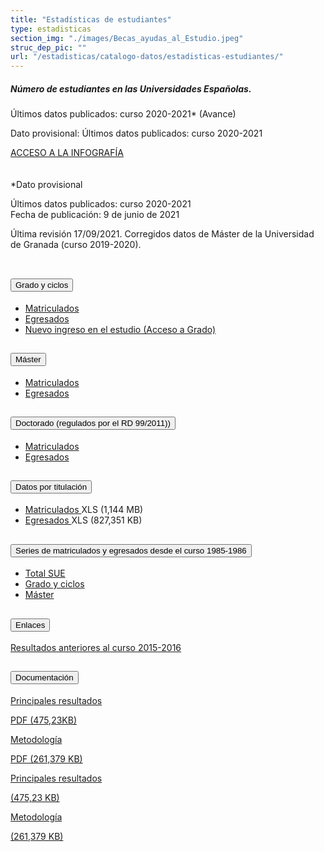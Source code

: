 ```yaml
---
title: "Estadísticas de estudiantes"
type: estadisticas
section_img: "./images/Becas_ayudas_al_Estudio.jpeg"
struc_dep_pic: "" 
url: "/estadisticas/catalogo-datos/estadisticas-estudiantes/"   
--- 
```

 <section> 
        <article>
            <div class="container container-xl p-0">            
<div class="row">
    <div class="col-lg-4 info_prev_card">
        <div class="card">
            <div class="card-body">
                            <h5 class="card-title">Número de estudiantes en las Universidades Españolas.</h5>
                            <div class="content">
                                <div class="text">
                                    <p class="text">Últimos datos publicados: curso 2020-2021* (Avance)</p>
                                    <p class="text">Dato provisional: Últimos datos publicados: curso 2020-2021</p>
                                </div>                                
                            </div>
                            <div class="col-12 box_buttons">
                                <a href="https://public.tableau.com/views/Academica20_EEU/InfografiaEEU?%3AVizHome=no&%3Aembed=true#7" class="btn btn_outline_blue" target="_blank">
                                    ACCESO A LA INFOGRAFÍA 
                                    <i class="icon far fa-images"></i>
                                    <i class="hover_icon icon far fa-images"></i>
                </a>
            </div>
        </div>
    </div>
</div>
<div class="col-lg-8 card_img card_img_ip">
	<div class="card_content_img">
                        <div class="img img-fluid" style="background: url('{{<siteurl>}}/images/estadisticas/InfografiaEEU.png');"></div>
		</div>
    </div>
</div>
<br><br>  
*Dato provisional

Últimos datos publicados: curso 2020-2021<br>
Fecha de publicación: 9 de junio de 2021

Última revisión 17/09/2021. Corregidos datos de Máster de la Universidad de Granada (curso 2019-2020).<br><br>
</div>
</article>
</section>
 <section> 
        <article>
            <div class="container container-xl p-0">
<div class="row">
<div class="col-lg-12 content_collapse  mb-120">
<div class="accordion" id="accordionPanelsStayOpenExample">
<div class="accordion-item">
<h2 class="accordion-header" id="panelsStayOpen-headingOne">
<button class="accordion-button collapsed" type="button" data-bs-toggle="collapse" data-bs-target="#panelsStayOpen-collapseOne" aria-expanded="false" aria-controls="panelsStayOpen-collapseOne">
Grado y ciclos
</button>
</h2>
<div id="panelsStayOpen-collapseOne" class="accordion-collapse collapse " aria-labelledby="panelsStayOpen-headingOne">
<div class="accordion-body">
<article id="section_link">
<div class="container-fluid">
<div class="row">
<div class="col-12">
<ul>
<li><a href="http://estadisticas.mecd.gob.es/EducaDynPx/educabase/index.htm?type=pcaxis&path=/Universitaria/Alumnado/EEU_2021/GradoCiclo/Matriculados/&file=pcaxis&l=s0" target="_blank">Matriculados <i class="fas fa-external-link-alt"></i></a> </li>
<li><a href="http://estadisticas.mecd.gob.es/EducaDynPx/educabase/index.htm?type=pcaxis&path=/Universitaria/Alumnado/EEU_2021/GradoCiclo/Egresados/&file=pcaxis&l=s0" target="_blank">Egresados <i class="fas fa-external-link-alt"></i></a> </li>
<li><a href="http://estadisticas.mecd.gob.es/EducaDynPx/educabase/index.htm?type=pcaxis&path=/Universitaria/Alumnado/EEU_2021/GradoCiclo/NuevoIngreso/&file=pcaxis&l=s0 " target="_blank">Nuevo ingreso en el estudio (Acceso a Grado) <i class="fas fa-external-link-alt"></i></a> </li>
</ul>
</div>
</div>
</div>
</article>
</div>
</div>
</div>
<div class="accordion-item">
<h2 class="accordion-header" id="panelsStayOpen-headingTwo">
<button class="accordion-button collapsed" type="button" data-bs-toggle="collapse" data-bs-target="#panelsStayOpen-collapseTwo" aria-expanded="false">
Máster
</button>
</h2>
<div id="panelsStayOpen-collapseTwo" class="accordion-collapse collapse" aria-labelledby="panelsStayOpen-headingTwo">
<div class="accordion-body">
<article id="section_link">
<div class="container-fluid">
<div class="row">
<div class="col-12">
<ul>
<li><a href="http://estadisticas.mecd.gob.es/EducaDynPx/educabase/index.htm?type=pcaxis&path=/Universitaria/Alumnado/EEU_2021/Master/Matriculados/&file=pcaxis&l=s0" target="_blank">Matriculados <i class="fas fa-external-link-alt"></i></a> </li>
<li><a href="http://estadisticas.mecd.gob.es/EducaDynPx/educabase/index.htm?type=pcaxis&path=/Universitaria/Alumnado/EEU_2021/Master/Egresados/&file=pcaxis&l=s0" target="_blank">Egresados <i class="fas fa-external-link-alt"></i></a> </li>
</ul>
</div>
</div>
</div>
</article>
</div>
</div>
</div>
<div class="accordion-item">
<h2 class="accordion-header" id="panelsStayOpen-headingTree">
<button class="accordion-button collapsed" type="button" data-bs-toggle="collapse" data-bs-target="#panelsStayOpen-collapseTree" aria-expanded="false">
Doctorado (regulados por el RD 99/2011))
</button>
</h2>
<div id="panelsStayOpen-collapseTree" class="accordion-collapse collapse" aria-labelledby="panelsStayOpen-headingTree">
<div class="accordion-body">
<article id="section_link">
<div class="container-fluid">
<div class="row">
<div class="col-12">
<ul>
<li><a href="http://estadisticas.mecd.gob.es/EducaDynPx/educabase/index.htm?type=pcaxis&path=/Universitaria/Alumnado/EEU_2021/Doctorado/Matriculados/&file=pcaxis&l=s0" target="_blank">Matriculados <i class="fas fa-external-link-alt"></i></a> </li>
<li><a href="http://estadisticas.mecd.gob.es/EducaDynPx/educabase/index.htm?type=pcaxis&path=/Universitaria/Alumnado/EEU_2021/Doctorado/Egresados/&file=pcaxis&l=s0" target="_blank">Egresados <i class="fas fa-external-link-alt"></i></a> </li>
</ul>
</div>
</div>
</div>
</article>
</div>
</div>
</div>
<div class="accordion-item">
<h2 class="accordion-header" id="panelsStayOpen-headingFour">
<button class="accordion-button collapsed" type="button" data-bs-toggle="collapse" data-bs-target="#panelsStayOpen-collapseFour" aria-expanded="false">
Datos por titulación
</button>
</h2>
<div id="panelsStayOpen-collapseFour" class="accordion-collapse collapse" aria-labelledby="panelsStayOpen-headingFour">
<div class="accordion-body">
<article id="section_link">
<div class="container-fluid">
<div class="row">
<div class="col-12">
<ul>
<li><a href="https://www.universidades.gob.es/stfls/universidades/Estadisticas/ficheros/MatriculadosEEU.xlsx" target="_blank">Matriculados <i class="fas fa-external-link-alt"></i></a> <i class="far fa-file-excel text-success"></i> XLS (1,144 MB)</li>
<li><a href="https://www.universidades.gob.es/stfls/universidades/Estadisticas/ficheros/EgresadosEEU.xlsx" target="_blank">Egresados <i class="fas fa-external-link-alt"></i></a> <i class="far fa-file-excel text-success"></i> XLS (827,351 KB) </li>
</ul>
</div>
</div>
</div>
</article>
</div>
</div>
</div>
<div class="accordion-item">
<h2 class="accordion-header" id="panelsStayOpen-headingFive">
<button class="accordion-button collapsed" type="button" data-bs-toggle="collapse" data-bs-target="#panelsStayOpen-collapseFive" aria-expanded="false">
Series de matriculados y egresados desde el curso 1985-1986
</button>
</h2>
<div id="panelsStayOpen-collapseFive" class="accordion-collapse collapse" aria-labelledby="panelsStayOpen-headingFive">
<div class="accordion-body">
<article id="section_link">
<div class="container-fluid">
<div class="row">
<div class="col-12">
<ul>
<li><a href="http://estadisticas.mecd.gob.es/EducaDynPx/educabase/index.htm?type=pcaxis&path=/Universitaria/Alumnado/EEU_2021/Serie/TotalSUE/&file=pcaxis&l=s0" target="_blank">Total SUE <i class="fas fa-external-link-alt"></i></a></li>
<li><a href="http://estadisticas.mecd.gob.es/EducaDynPx/educabase/index.htm?type=pcaxis&path=/Universitaria/Alumnado/EEU_2021/Serie/GradoCiclo/&file=pcaxis&l=s0" target="_blank">Grado y ciclos <i class="fas fa-external-link-alt"></i></a></li>
<li><a href="http://estadisticas.mecd.gob.es/EducaDynPx/educabase/index.htm?type=pcaxis&path=/Universitaria/Alumnado/EEU_2021/Serie/Master/&file=pcaxis&l=s0" target="_blank">Máster<i class="fas fa-external-link-alt"></i></a></li>
</ul>
</div>
</div>
</div>
</article>
</div>
</div>
</div>
</div>
</div>
</div>
</div>
</article>
</section>
<section>
        <article>
            <div class="container">
                <div class="row justify-content-md-center">
                    <div class="col-md-10 content_collapse">
                        <div class="accordion accordion_alt" id="accordeonAlt">
                            <div class="accordion-item">
                                <h2 class="accordion-header" id="accordionAltHeading1">
                                    <button class="accordion-button expanded" type="button" data-bs-toggle="collapse" data-bs-target="#accordionAlt1" aria-expanded="false" aria-controls="accordionAlt1">
                                        <span class="icon"><i class="fas fa-link"></i></span></span>Enlaces
                                    </button>
                                </h2>
                                <div id="accordionAlt1" class="accordion-collapse collapse show" aria-labelledby="accordionAltHeading1">
                                    <div class="accordion-body">
                                        <div id="section_link">
                                            <div class="container-fluid sp">
                                                <div class="row w-100">
                                                    <div class="col-12">
                                                        <a href="https://www.educacionyfp.gob.es/servicios-al-ciudadano/estadisticas/universitaria/estadisticas/alumnado-copia/hasta-2014.html" class="btn btn_link_icon" target="_blank">Resultados anteriores al curso 2015-2016 <i class="fas fa-external-link-alt"></i></a>
                                                    </div>
                                                </div>
											</div>
										</div>
									</div>
								</div>
							</div>
						</div>
					</div>
				</div>	
                <div class="row justify-content-md-center">
                    <div class="col-md-10 content_collapse">
                        <div class="accordion accordion_alt" id="accordeonAlt">
                            <div class="accordion-item">
                                <h2 class="accordion-header" id="accordionAltHeading2">
                                    <button class="accordion-button expanded" type="button" data-bs-toggle="collapse" data-bs-target="#accordionAlt2" aria-expanded="false" aria-controls="accordionAlt2">
                                        <span class="icon"><i class="fas fa-file-pdf"></i></span>Documentación
                                    </button>
                                </h2>
                                <div id="accordionAlt2" class="accordion-collapse collapse show" aria-labelledby="accordionAltHeading2">
                                    <div class="accordion-body">
                                        <div id="section_link">
											<div class="container-fluid sp">
												<div class="row w-100">
													<div class="col-lg-12 cards_download_cnt">
														<div class="row jcc_mobile">
															<div class="download_card">
															    <a class="card" href="{{<siteurl>}}documentos/pdf/estadisticas/PpalesResulEEU.pdf" target="_blank">
                                                                    <div class="card-header">
                                                                        <i class="fal fa-download"></i>
                                                                    </div>
                                                                    <div class="card-body">
                                                                        <p class="text_body">Principales resultados</p>
                                                                        <p class="text_file">
                                                                            <i class="fal fa-file-pdf pdf_icon"></i> PDF (475,23KB)
                                                                        </p>
                                                                    </div>
                                                                </a>
															</div>
															<div class="download_card">
                                                                <a class="card" href="{{<siteurl>}}documentos/pdf/estadisticas/METODOLOGEEU.pdf" target="_blank">
                                                                    <div class="card-header">
                                                                        <i class="fal fa-download"></i>
                                                                    </div>
                                                                    <div class="card-body">
                                                                        <p class="text_body">Metodología</p>
                                                                        <p class="text_file">
                                                                            <i class="fal fa-file-pdf pdf_icon"></i> PDF (261,379 KB)
                                                                        </p>
                                                                    </div>
                                                                </a>
                                                            </div>
														</div>
													</div>
												</div>
											</div>
										<!--
                                            <div class="container-fluid sp">
												<div class="row my-45 justify-content-md-center">
													<div class="col-md-10 content_collapse">
														<div class="accordion accordion_alt" id="accordeonAlt">
															<div class="accordion-item">
																<div class="row w-100">
                                                    <div class="col-lg-12 cards_download_cnt">
                                                        <div class="row jcc_mobile">
                                                            <div class="download_card">
                                                                <a class="card" href="{{<siteurl>}}documentos/pdf/estadisticas/PpalesResulEEU.pdf" target="_blank">
                                                                    <div class="card-header">
                                                                        <i class="fal fa-download"></i>
                                                                    </div>
                                                                    <div class="card-body">
                                                                        <p class="text_body">Principales resultados</p>
                                                                        <p class="text_file">
                                                                            <i class="fal fa-file-pdf pdf_icon"></i> (475,23KB)
                                                                        </p>
                                                                    </div>
                                                                </a>
                                                            </div>
															<div class="download_card">
                                                                <a class="card" href="{{<siteurl>}}documentos/pdf/estadisticas/METODOLOGEEU.pdf" target="_blank">
                                                                    <div class="card-header">
                                                                        <i class="fal fa-download"></i>
                                                                    </div>
                                                                    <div class="card-body">
                                                                        <p class="text_body">Metodología</p>
                                                                        <p class="text_file">
                                                                            <i class="fal fa-file-pdf pdf_icon"></i> (261,379 KB)
                                                                        </p>
                                                                    </div>
                                                                </a>
                                                            </div
														</div>
                                                    </div>
										-->
<!-- MOBILE VERSION WITH SLIDER -->
                                                    <div class="col-12" id="section_box_download_card_slider">
                                                        <div class="swiper" id="slider_download_archive">
                                                          <div class="swiper-wrapper">
                                                            <div class="swiper-slide">
                                                                <div class="download_card">
                                                                    <a class="card" href="{{<siteurl>}}documentos/pdf/estadisticas/PpalesResulEEU.pdf" target="_blank">
                                                                        <div class="card-header">
                                                                            <i class="fal fa-download"></i>
                                                                        </div>
                                                                        <div class="card-body">
                                                                            <p class="text_body">Principales resultados</p>
                                                                            <p class="text_file">
                                                                                <i class="fal fa-file-pdf pdf_icon"></i> 
                                                                                 (475,23 KB)
                                                                            </p>
                                                                        </div>
                                                                    </a>
                                                                </div>
																 <div class="download_card">
                                                                    <a class="card" href="{{<siteurl>}}documentos/pdf/estadisticas/METODOLOGEEU.pdf" target="_blank">
                                                                        <div class="card-header">
                                                                            <i class="fal fa-download"></i>
                                                                        </div>
                                                                        <div class="card-body">
                                                                            <p class="text_body">Metodología</p>
                                                                            <p class="text_file">
                                                                                <i class="fal fa-file-pdf pdf_icon"></i> 
                                                                                 (261,379 KB)
                                                                            </p>
                                                                        </div>
                                                                    </a>
                                                                </div>
                                                            </div>
															</div>
                                                          <div class="swiper-pagination"></div>
                                                        </div>
                                                    </div>
                                                </div>
                                            </div>
                                        </div>
                                    </div>
                                </div>
                          </div>
		</article> 
</section>
	
